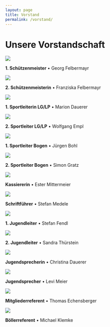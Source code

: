 ```yaml
---
layout: page
title: Vorstand
permalink: /vorstand/
---
```

# Unsere Vorstandschaft

![](/images/uploads/img_6593.jpeg)

**1. Schützenmeister** • Georg Felbermayr

![](/images/uploads/img_9850.jpeg)

**2. Schützenmeisterin** • Franziska Felbermayr

![](/images/uploads/img_6399.png)

**1. Sportleiterin LG/LP** • Marion Dauerer

![](/images/uploads/img_6399.png)

**2. Sportleiter LG/LP** • Wolfgang Empl

![](/images/uploads/img_6399.png)

**1. Sportleiter Bogen** • Jürgen Bohl

![](/images/uploads/img_6399.png)

**2. Sportleiter Bogen** • Simon Gratz

![](/images/uploads/img_6399.png)

**Kassiererin** • Ester Mittermeier

![](/images/uploads/img_6399.png)

**Schriftführer** • Stefan Medele

![](/images/uploads/img_6839.jpeg)

**1. Jugendleiter** • Stefan Fendl

![](/images/uploads/img_6399.png)

**2. Jugendleiter** • Sandra Thürstein

![](/images/uploads/img_6399.png)

**Jugendsprecherin** • Christina Dauerer

![](/images/uploads/img_6399.png)

**Jugendsprecher** • Levi Meier

![](/images/uploads/img_6399.png)

**Mitgliederreferent** • Thomas Echensberger

![](/images/uploads/img_6399.png)

**Böllerreferent** • Michael Klemke
